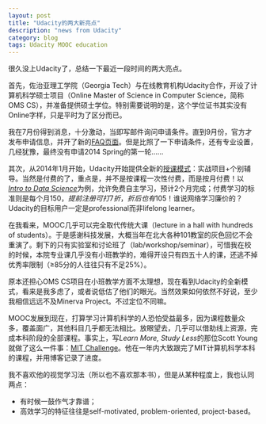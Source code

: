 ```yaml
---
layout: post
title: "Udacity的两大新亮点"
description: "news from Udacity"
category: blog
tags: Udacity MOOC education
---
```


很久没上Udacity了，总结一下最近一段时间的两大亮点。

首先，佐治亚理工学院（Georgia Tech）与在线教育机构Udacity合作，开设了计算机科学硕士项目（Online Master of Science in Computer Science，简称OMS CS），并准备提供硕士学位。特别需要说明的是，这个学位证书其实没有Online字样，只是平时为了区分而已。

我在7月份得到消息，十分激动，当即写邮件询问申请条件。直到9月份，官方才发布申请信息，并开了新的[FAQ页面](http://www.omscs.gatech.edu/faq/)。但是比照了一下申请条件，还有专业设置，几经犹豫，最终没有申请2014 Spring的第一轮……

其次，从2014年1月开始，Udacity开始提供全新的[授课模式](https://www.udacity.com/success)：实战项目+个别辅导。当然是付费的了，重点是，并不是按课程一次性付费，而是按月付费！以[*Intro to Data Science*](https://www.udacity.com/course/ud359)为例，允许免费自主学习，预计2个月完成；付费学习的标准则是每个月$150，提前注册可打7折，折后也有$105！谁说网络学习廉价的？			Udacity的目标用户一定是professional而非lifelong learner。

在我看来，MOOC几乎可以完全取代传统大课（lecture in a hall with hundreds of students）。于是感谢科技发展，大概当年在北大各种101教室的灰色回忆不会重演了。剩下的只有实验室和讨论班了（lab/workshop/seminar），可惜我在校的时候，本院专业课几乎没有小班教学的，难得开设只有四五十人的课，还逃不掉优秀率限制（≥85分的人往往只有不足25%）。

原本还担心OMS CS项目在小班教学方面不太理想，现在看到Udacity的全新模式，看来是我多虑了，或者说低估了他们的眼光。当然效果如何依然不好说，至少我相信远远不及Minerva Project。不过定位不同嘛。

MOOC发展到现在，打算学习计算机科学的人恐怕受益最多，因为课程数量众多，覆盖面广，其他科目几乎都无法相比。放眼望去，几乎可以借助线上资源，完成本科阶段的全部课程。事实上，写*Learn More, Study Less*的那位Scott Young就做了这么一件事：[MIT Challenge](www.scotthyoung.com/blog/mit-challenge/‎)。他在一年内大致跟完了MIT计算机科学本科的课程，并用博客记录了进度。

我不喜欢他的视觉学习法（所以也不喜欢那本书），但是从某种程度上，我也认同两点：

- 有时候一鼓作气才靠谱；
- 高效学习的特征往往是self-motivated, problem-oriented, project-based。



